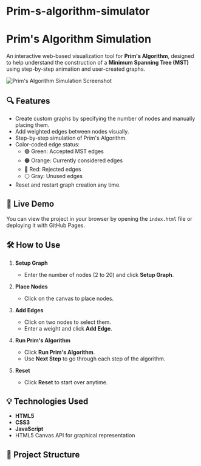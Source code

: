 # Prim-s-algorithm-simulator
# Prim's Algorithm Simulation

An interactive web-based visualization tool for **Prim's Algorithm**, designed to help understand the construction of a **Minimum Spanning Tree (MST)** using step-by-step animation and user-created graphs.

![Prim's Algorithm Simulation Screenshot](screenshot.png) <!-- Add a screenshot named 'screenshot.png' in your repo -->

## 🔍 Features

- Create custom graphs by specifying the number of nodes and manually placing them.
- Add weighted edges between nodes visually.
- Step-by-step simulation of Prim's Algorithm.
- Color-coded edge status:
  - 🟢 Green: Accepted MST edges
  - 🟠 Orange: Currently considered edges
  - 🔴 Red: Rejected edges
  - ⚪ Gray: Unused edges
- Reset and restart graph creation any time.

## 🚀 Live Demo

You can view the project in your browser by opening the `index.html` file or deploying it with GitHub Pages.

## 🛠️ How to Use

1. **Setup Graph**
   - Enter the number of nodes (2 to 20) and click **Setup Graph**.

2. **Place Nodes**
   - Click on the canvas to place nodes.

3. **Add Edges**
   - Click on two nodes to select them.
   - Enter a weight and click **Add Edge**.

4. **Run Prim's Algorithm**
   - Click **Run Prim's Algorithm**.
   - Use **Next Step** to go through each step of the algorithm.

5. **Reset**
   - Click **Reset** to start over anytime.

## 💡 Technologies Used

- **HTML5**
- **CSS3**
- **JavaScript**
- HTML5 Canvas API for graphical representation

## 📁 Project Structure

